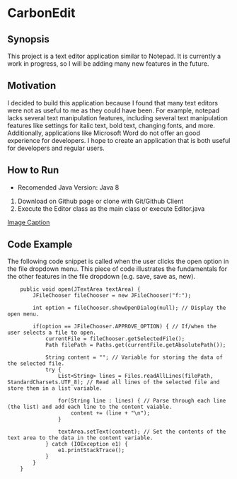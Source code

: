 # CarbonEdit

## Synopsis
This project is a text editor application similar to Notepad. It is currently a work in progress, so I will be adding many new features in the future.

## Motivation
I decided to build this application because I found that many text editors were not as useful to me as they could have been. For example, notepad lacks several text manipulation features, including several
text manipulation features like settings for italic text, bold text, changing fonts, and more. Additionally, applications like Microsoft Word do not offer an good experience for developers. I hope to
create an application that is both useful for developers and regular users.

## How to Run
- Recomended Java Version: Java 8
<ol>
  <li>Download on Github page or clone with Git/Github Client</li>
  <li>Execute the Editor class as the main class or execute Editor.java</li>
</ol>

[Image Caption](image.png)

## Code Example
The following code snippet is called when the user clicks the open option in the file dropdown menu. This piece of code illustrates the fundamentals for the other features in the file dropdown (e.g. save, save as, new).
```
	public void open(JTextArea textArea) {
		JFileChooser fileChooser = new JFileChooser("f:");
		
		int option = fileChooser.showOpenDialog(null); // Display the open menu.
		
		if(option == JFileChooser.APPROVE_OPTION) { // If/when the user selects a file to open.
			currentFile = fileChooser.getSelectedFile();
			Path filePath = Paths.get(currentFile.getAbsolutePath());
			
			String content = ""; // Variable for storing the data of the selected file.
			try {
				List<String> lines = Files.readAllLines(filePath, StandardCharsets.UTF_8); // Read all lines of the selected file and store them in a list variable.
				
				for(String line : lines) { // Parse through each line (the list) and add each line to the content vaiable.
					content += (line + "\n");
				}
				
				textArea.setText(content); // Set the contents of the text area to the data in the content variable.
			} catch (IOException e1) {
				e1.printStackTrace();
			}
		}
	}
```
